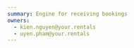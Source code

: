 ```yaml
---
summary: Engine for receiving bookings
owners:
  - kien.nguyen@your.rentals
  - uyen.pham@your.rentals
---
```


